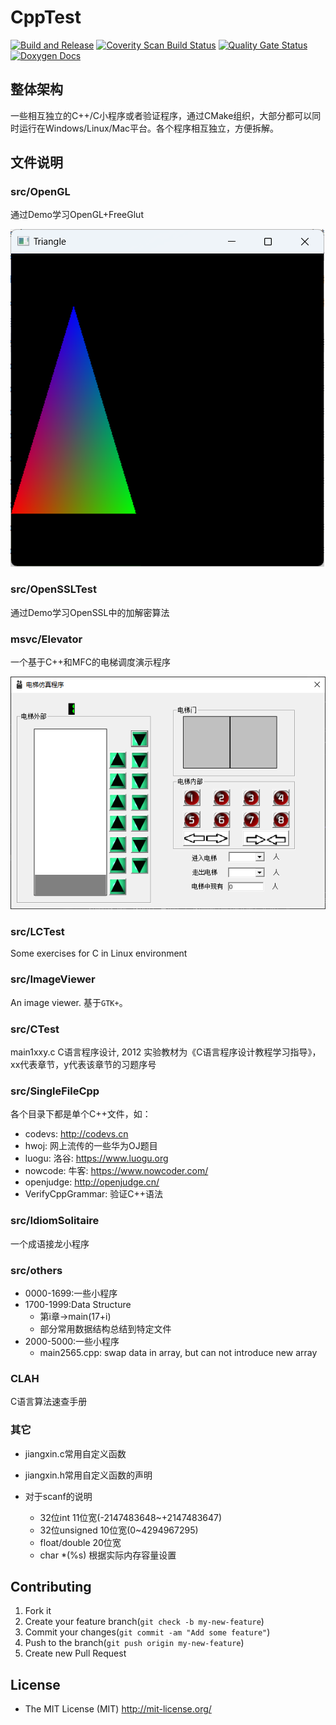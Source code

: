 # CppTest

[![Build and Release](https://github.com/jiangxincode/CppTest/actions/workflows/BuildAndRelease.yml/badge.svg)](https://github.com/jiangxincode/CppTest/actions/workflows/BuildAndRelease.yml)
[![Coverity Scan Build Status](https://scan.coverity.com/projects/20284/badge.svg)](https://scan.coverity.com/projects/jiangxincode-cpptest)
[![Quality Gate Status](https://sonarcloud.io/api/project_badges/measure?project=jiangxincode_CppTest&metric=alert_status)](https://sonarcloud.io/dashboard?id=jiangxincode_CppTest)
[![Doxygen Docs](https://codedocs.xyz/jiangxincode/CppTest.svg)](https://codedocs.xyz/jiangxincode/CppTest/)

## 整体架构

一些相互独立的C++/C小程序或者验证程序，通过CMake组织，大部分都可以同时运行在Windows/Linux/Mac平台。各个程序相互独立，方便拆解。

## 文件说明

### src/OpenGL

通过Demo学习OpenGL+FreeGlut

![](https://raw.githubusercontent.com/jiangxincode/PicGo/master/20241024144017.png)

### src/OpenSSLTest

通过Demo学习OpenSSL中的加解密算法

### msvc/Elevator

一个基于C++和MFC的电梯调度演示程序

![](https://raw.githubusercontent.com/jiangxincode/PicGo/master/20240928113329.png)

### src/LCTest

Some exercises for C in Linux environment

### src/ImageViewer

An image viewer. 基于`GTK+`。

### src/CTest

main1xxy.c C语言程序设计, 2012 实验教材为《C语言程序设计教程学习指导》，xx代表章节，y代表该章节的习题序号

### src/SingleFileCpp

各个目录下都是单个C++文件，如：

* codevs: <http://codevs.cn>
* hwoj: 网上流传的一些华为OJ题目
* luogu: 洛谷: <https://www.luogu.org>
* nowcode: 牛客: <https://www.nowcoder.com/>
* openjudge: <http://openjudge.cn/>
* VerifyCppGrammar: 验证C++语法

### src/IdiomSolitaire

一个成语接龙小程序

### src/others

* 0000-1699:一些小程序
* 1700-1999:Data Structure
	* 第i章->main(17+i)
	* 部分常用数据结构总结到特定文件
* 2000-5000:一些小程序
	* main2565.cpp: swap data in array, but can not introduce new array

### CLAH

C语言算法速查手册

### 其它

* jiangxin.c常用自定义函数
* jiangxin.h常用自定义函数的声明

* 对于scanf的说明
	* 32位int 11位宽(-2147483648~+2147483647)
	* 32位unsigned 10位宽(0~4294967295)
	* float/double 20位宽
	* char *(%s) 根据实际内存容量设置

## Contributing

1. Fork it
2. Create your feature branch(`git check -b my-new-feature`)
3. Commit your changes(`git commit -am "Add some feature"`)
4. Push to the branch(`git push origin my-new-feature`)
5. Create new Pull Request

## License

+ The MIT License (MIT) http://mit-license.org/

